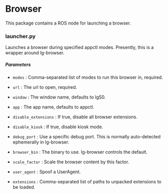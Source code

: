Browser
=======

This package contains a ROS node for launching a browser.

### launcher.py

Launches a browser during specified appctl modes.  Presently, this is a wrapper around lg-browser.

##### Parameters

* `modes` : Comma-separated list of modes to run this browser in, required.

* `url` : The url to open, required.

* `window` : The window name, defaults to lgS0.

* `app` : The app name, defaults to appctl.

* `disable_extensions` : If true, disable all browser extensions.

* `disable_kiosk` : If true, disable kiosk mode.

* `debug_port` : Use a specific debug port.  This is normally auto-detected ephemerally in lg-browser.

* `browser_bin` : The binary to use.  lg-browser controls the default.

* `scale_factor` : Scale the browser content by this factor.

* `user_agent` : Spoof a UserAgent.

* `extensions` : Comma-separated list of paths to unpacked extensions to be loaded.

